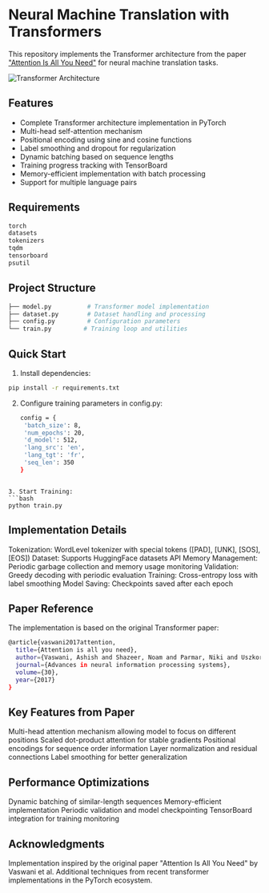 # Neural Machine Translation with Transformers

This repository implements the Transformer architecture from the paper ["Attention Is All You Need"](https://arxiv.org/abs/1706.03762) for neural machine translation tasks.

![Transformer Architecture](https://miro.medium.com/max/700/1*BHzGVskWGS_3jEcYYi6miQ.png)

## Features

- Complete Transformer architecture implementation in PyTorch
- Multi-head self-attention mechanism
- Positional encoding using sine and cosine functions
- Label smoothing and dropout for regularization  
- Dynamic batching based on sequence lengths
- Training progress tracking with TensorBoard
- Memory-efficient implementation with batch processing
- Support for multiple language pairs

## Requirements
```bash
torch
datasets
tokenizers
tqdm
tensorboard
psutil
```


## Project Structure
```bash
├── model.py          # Transformer model implementation
├── dataset.py        # Dataset handling and processing
├── config.py         # Configuration parameters
└── train.py         # Training loop and utilities
```

## Quick Start

1. Install dependencies:
```bash
pip install -r requirements.txt
```

2. Configure training parameters in config.py:
   ```bash
   config = {
    'batch_size': 8,
    'num_epochs': 20,
    'd_model': 512,
    'lang_src': 'en',
    'lang_tgt': 'fr',
    'seq_len': 350
   }
 ```

3. Start Training:
```bash
python train.py
```


   
 


## Implementation Details

Tokenization: WordLevel tokenizer with special tokens ([PAD], [UNK], [SOS], [EOS])
Dataset: Supports HuggingFace datasets API
Memory Management: Periodic garbage collection and memory usage monitoring
Validation: Greedy decoding with periodic evaluation
Training: Cross-entropy loss with label smoothing
Model Saving: Checkpoints saved after each epoch

## Paper Reference
The implementation is based on the original Transformer paper:

```bash
@article{vaswani2017attention,
  title={Attention is all you need},
  author={Vaswani, Ashish and Shazeer, Noam and Parmar, Niki and Uszkoreit, Jakob and Jones, Llion and Gomez, Aidan N and Kaiser, Łukasz and Polosukhin, Illia},
  journal={Advances in neural information processing systems},
  volume={30},
  year={2017}
}
```

## Key Features from Paper

Multi-head attention mechanism allowing model to focus on different positions
Scaled dot-product attention for stable gradients
Positional encodings for sequence order information
Layer normalization and residual connections
Label smoothing for better generalization

## Performance Optimizations

Dynamic batching of similar-length sequences
Memory-efficient implementation
Periodic validation and model checkpointing
TensorBoard integration for training monitoring

## Acknowledgments
Implementation inspired by the original paper "Attention Is All You Need" by Vaswani et al. Additional techniques from recent transformer implementations in the PyTorch ecosystem.
   
